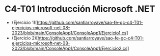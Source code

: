 # C4-T01 Introducción Microsoft .NET

- (Ejercicio 1)[https://github.com/santiarroyave/sao-fe-gc-c4-T01-ejercicios-microsoft-net-08-2023/blob/main/ConsoleApp1/ConsoleApp1/Ejercicio1.cs]
- (Ejercicio 2)[https://github.com/santiarroyave/sao-fe-gc-c4-T01-ejercicios-microsoft-net-08-2023/blob/main/ConsoleApp1/ConsoleApp1/Ejercicio2.cs]
